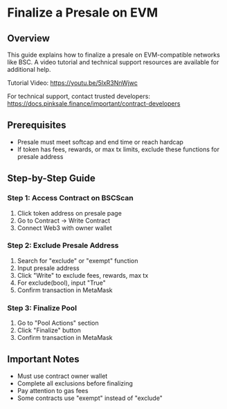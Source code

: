 # Finalize a Presale on EVM

## Overview
This guide explains how to finalize a presale on EVM-compatible networks like BSC. A video tutorial and technical support resources are available for additional help.

Tutorial Video: https://youtu.be/5lxR3NnWjwc

For technical support, contact trusted developers: https://docs.pinksale.finance/important/contract-developers

## Prerequisites
- Presale must meet softcap and end time or reach hardcap
- If token has fees, rewards, or max tx limits, exclude these functions for presale address

## Step-by-Step Guide

### Step 1: Access Contract on BSCScan
1. Click token address on presale page
2. Go to Contract -> Write Contract
3. Connect Web3 with owner wallet

### Step 2: Exclude Presale Address
1. Search for "exclude" or "exempt" function
2. Input presale address
3. Click "Write" to exclude fees, rewards, max tx
4. For exclude(bool), input "True"
5. Confirm transaction in MetaMask

### Step 3: Finalize Pool
1. Go to "Pool Actions" section
2. Click "Finalize" button
3. Confirm transaction in MetaMask

## Important Notes
- Must use contract owner wallet
- Complete all exclusions before finalizing
- Pay attention to gas fees
- Some contracts use "exempt" instead of "exclude"